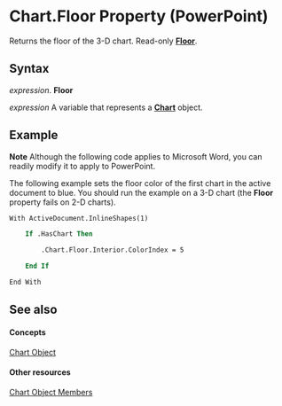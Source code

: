 
# Chart.Floor Property (PowerPoint)

Returns the floor of the 3-D chart. Read-only  **[Floor](ed9ff3d1-8001-840c-d26e-7513ebe73ae9.md)**.


## Syntax

 _expression_. **Floor**

 _expression_ A variable that represents a **[Chart](3fcf082f-9f58-f67d-1061-e7f37e30fbcd.md)** object.


## Example




 **Note**  Although the following code applies to Microsoft Word, you can readily modify it to apply to PowerPoint.

The following example sets the floor color of the first chart in the active document to blue. You should run the example on a 3-D chart (the  **Floor** property fails on 2-D charts).




```vb
With ActiveDocument.InlineShapes(1)

    If .HasChart Then

        .Chart.Floor.Interior.ColorIndex = 5

    End If

End With


```


## See also


#### Concepts


[Chart Object](3fcf082f-9f58-f67d-1061-e7f37e30fbcd.md)
#### Other resources


[Chart Object Members](de1c852d-e599-3e66-1365-dde3e1eb4c28.md)

